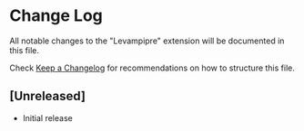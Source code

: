 # Change Log

All notable changes to the "Levampipre" extension will be documented in this file.

Check [Keep a Changelog](http://keepachangelog.com/) for recommendations on how to structure this file.

## [Unreleased]

- Initial release
